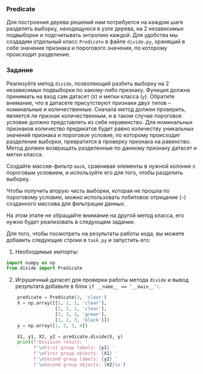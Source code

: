### Predicate


Для построения дерева решений нам потребуется на каждом шаге разделять выборку, 
находящуюся в узле дерева, на 2 независимых подвыборки и подсчитывать энтропию 
каждой. Для удобства мы создадим отдельный класс `Predicate` в файле `divide.py`, хранящий в себе значение 
признака и порогового значения, по которому происходит разделение.



### Задание

Реализуйте метод `divide`, позволяющий разбить выборку на 2 независимых 
подвыборки по какому-либо признаку. Функция должна принимать на вход сам 
датасет (`X`) и метки класса (`y`). Обратите внимание, что в датасете присутствуют 
признаки двух типов – номинальные и количественные. Сначала метод должен проверить, 
является ли признак количественным, и в таком случае пороговое условие должно 
представлять из себя неравенство. Для номинальных признаков количество предикатов 
будет равно количеству уникальных значений признака и пороговое условие, по 
которому происходит разделение выборки, превратится в проверку признака на равенство. 
Метод должен возвращать разделенные по данному признаку датасет и метки класса.

<div class="hint">

Создайте массив-фильтр `mask`, сравнивая элементы в нужной колонке с 
пороговым условием, и используйте его для того, чтобы разделить выборку. </div>

<div class="hint">

Чтобы получить вторую часть выборки, которая не прошла по 
пороговому условию, можно использовать побитовое отрицание (`~`) созданного 
массива для фильтрации данных.</div>

На этом этапе не обращайте внимание на другой метод класса, его нужно будет
реализовать в следующем задании.

Для того, чтобы посмотреть на результаты работы кода, вы можете добавить
следующие строки в `task.py` и запустить его:
1. Необходимые импорты:
 ```python
import numpy as np
from divide import Predicate
```
2. Игрушечный датасет для проверки работы метода `divide` и вывод результата добавьте в блок `if __name__ == '__main__':`.
```python
    predicate = Predicate(3, 'clear')           
    X = np.array([[1, 1, 1, 'clear'],
                  [2, 2, 2, 'clear'],
                  [3, 3, 3, 'green'],
                  [1, 2, 3, 'black']])
    y = np.array([1, 2, 3, 4])

    X1, y1, X2, y2 = predicate.divide(X, y)
    print(f'Division result: '
          f'\nFirst group labels: {y1} '
          f'\nFirst group objects: {X1} '
          f'\nSecond group labels: {y2} '
          f'\nSecond group objects: {X2}\n')
```